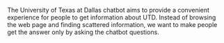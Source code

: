 The University of Texas at Dallas chatbot aims to provide a convenient experience for 
people to get information about UTD. Instead of browsing the web page and finding 
scattered information, we want to make people get the answer only by asking the 
chatbot questions.
